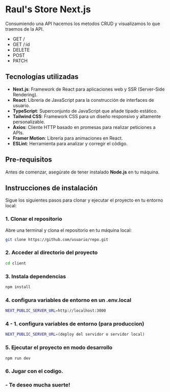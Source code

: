 # Raul's Store **Next.js**

Consumiendo una API hacemos los metodos CRUD y visualizamos lo que traemos de la API.
- GET /
- GET /:id
- DELETE
- POST
- PATCH

## Tecnologías utilizadas

- **Next.js**: Framework de React para aplicaciones web y SSR (Server-Side Rendering).
- **React**: Librería de JavaScript para la construcción de interfaces de usuario.
- **TypeScript**: Superconjunto de JavaScript que añade tipado estático.
- **Tailwind CSS**: Framework CSS para un diseño responsivo y altamente personalizable.
- **Axios**: Cliente HTTP basado en promesas para realizar peticiones a APIs.
- **Framer Motion**: Librería para animaciones en React.
- **ESLint**: Herramienta para analizar y corregir el código.


## Pre-requisitos

Antes de comenzar, asegúrate de tener instalado **Node.js** en tu máquina. 

## Instrucciones de instalación

Sigue los siguientes pasos para clonar y ejecutar el proyecto en tu entorno local:

### 1. Clonar el repositorio

Abre una terminal y clona el repositorio en tu máquina local:

```bash
git clone https://github.com/usuario/repo.git

```
### 2. Acceder al directorio del proyecto

```bash
cd client
```

### 3. Instala dependencias

```bash
npm install
```

### 4. configura variables de entorno en un .env.local

```bash
NEXT_PUBLIC_SERVER_URL=http://localhost:3000
```

### 4 - 1. configura variables de entorno (para produccion)

```bash
NEXT_PUBLIC_SERVER_URL=(deploy del servidor o servidor local)
```

### 5. Ejecutar el proyecto en modo desarrollo

```bash
npm run dev
```
### 6. Jugar con el codigo.


### - **Te deseo mucha suerte!**